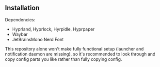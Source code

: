 ## Installation

Dependencies:

- Hyprland, Hyprlock, Hyrpidle, Hyprpaper
- Waybar
- JetBrainsMono Nerd Font

This repository alone won't make fully functional setup (launcher and notification daemon are missing), so it's recommended to look through and copy config parts you like rather than fully copying config.
